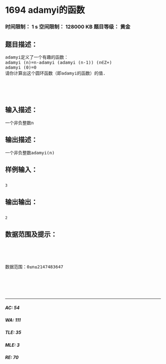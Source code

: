 # 1694 adamyi的函数   
### 时间限制： 1 s     空间限制： 128000 KB     题目等级： 黄金  
## 题目描述：  

<pre>
adamyi定义了一个有趣的函数：
adamyi (n)=n-adamyi (adamyi (n-1)) (n∈Z+)
adamyi (0)=0
请你计算出这个圆环函数（即adamyi的函数）的值.
  

  

</pre>
  
  
## 输入描述：  

<pre>
一个非负整数n
</pre>
  
  
## 输出描述：  

<pre>
一个非负整数adamyi(n)
</pre>
  
  
## 样例输入：  

<pre><code>
3
</code></pre>
  
  
## 输出输出：  

<pre><code>
2
</code></pre>
  
  
## 数据范围及提示：  

<pre>




数据范围：0≤n≤2147483647  





</pre>
  
  
***  

##### AC: 54  
##### WA: 111  
##### TLE: 35  
##### MLE: 3  
##### RE: 70  
